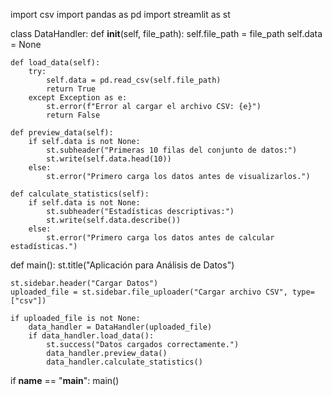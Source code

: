 import csv
import pandas as pd
import streamlit as st

class DataHandler:
    def __init__(self, file_path):
        self.file_path = file_path
        self.data = None
    
    def load_data(self):
        try:
            self.data = pd.read_csv(self.file_path)
            return True
        except Exception as e:
            st.error(f"Error al cargar el archivo CSV: {e}")
            return False

    def preview_data(self):
        if self.data is not None:
            st.subheader("Primeras 10 filas del conjunto de datos:")
            st.write(self.data.head(10))
        else:
            st.error("Primero carga los datos antes de visualizarlos.")

    def calculate_statistics(self):
        if self.data is not None:
            st.subheader("Estadísticas descriptivas:")
            st.write(self.data.describe())
        else:
            st.error("Primero carga los datos antes de calcular estadísticas.")

def main():
    st.title("Aplicación para Análisis de Datos")

    st.sidebar.header("Cargar Datos")
    uploaded_file = st.sidebar.file_uploader("Cargar archivo CSV", type=["csv"])

    if uploaded_file is not None:
        data_handler = DataHandler(uploaded_file)
        if data_handler.load_data():
            st.success("Datos cargados correctamente.")
            data_handler.preview_data()
            data_handler.calculate_statistics()

if __name__ == "__main__":
    main()

